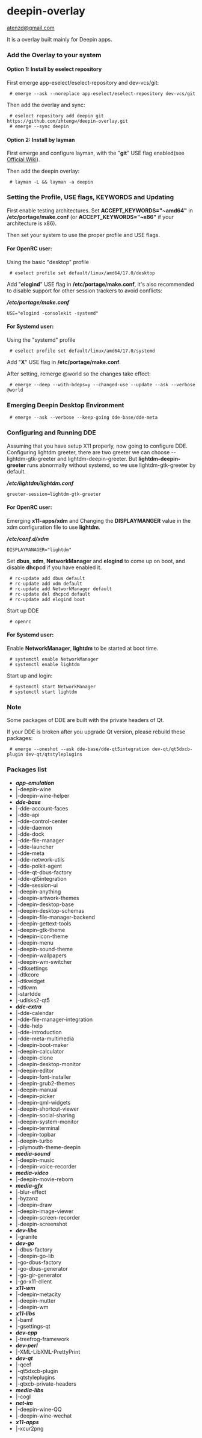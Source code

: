 # deepin-overlay

<atenzd@gmail.com>

It is a overlay built mainly for Deepin apps.
### Add the Overlay to your system
#### Option 1: Install by eselect repository
First emerge app-eselect/eselect-repository and dev-vcs/git:

     # emerge --ask --noreplace app-eselect/eselect-repository dev-vcs/git
     
Then add the overlay and sync:

     # eselect repository add deepin git https://github.com/zhtengw/deepin-overlay.git
     # emerge --sync deepin

#### Option 2: Install by layman
First emerge and configure layman, with the "**git**" USE flag enabled(see [Official Wiki](https://wiki.gentoo.org/wiki/Layman)).

Then add the deepin overlay:

     # layman -L && layman -a deepin

### Setting the Profile, USE flags, KEYWORDS and Updating
First enable testing architectures. 
Set **ACCEPT_KEYWORDS="~amd64"** in **/etc/portage/make.conf** (or **ACCEPT_KEYWORDS="~x86"** if your architecture is x86).

Then set your system to use the proper profile and USE flags.
#### For OpenRC user:
Using the basic "desktop" profile

     # eselect profile set default/linux/amd64/17.0/desktop
     
Add "**elogind**" USE flag in **/etc/portage/make.conf**, it's also recommended to disable support for other session trackers to avoid conflicts:

***/etc/portage/make.conf***
```
USE="elogind -consolekit -systemd"
```
#### For Systemd user:
Using the "systemd" profile

     # eselect profile set default/linux/amd64/17.0/systemd
     
Add "**X**" USE flag in **/etc/portage/make.conf**.

After setting, remerge @world so the changes take effect: 

     # emerge --deep --with-bdeps=y --changed-use --update --ask --verbose @world 

### Emerging Deepin Desktop Environment

     # emerge --ask --verbose --keep-going dde-base/dde-meta

### Configuring and Running DDE
Assuming that you have setup X11 properly, now going to configure DDE.
Configuring lightdm greeter, there are two greeter we can choose -- lightdm-gtk-greeter and lightdm-deepin-greeter. But **lightdm-deepin-greeter** runs abnormally without systemd, so we use lightdm-gtk-greeter by default.

***/etc/lightdm/lightdm.conf***
```
greeter-session=lightdm-gtk-greeter
```

#### For OpenRC user:
Emerging **x11-apps/xdm** and Changing the **DISPLAYMANGER** value in the xdm configuration file to use **lightdm**.

***/etc/conf.d/xdm***
```
DISPLAYMANAGER="lightdm"
```
Set **dbus**, **xdm**, **NetworkManager** and **elogind** to come up on boot, and disable **dhcpcd** if you have enabled it.
     
     # rc-update add dbus default 
     # rc-update add xdm default 
     # rc-update add NetworkManager default 
     # rc-update del dhcpcd default 
     # rc-update add elogind boot 

Start up DDE
     
     # openrc

#### For Systemd user:
Enable **NetworkManager**, **lightdm** to be started at boot time.
     
     # systemctl enable NetworkManager
     # systemctl enable lightdm

Start up and login:

     # systemctl start NetworkManager
     # systemctl start lightdm

### Note
Some packages of DDE are built with the private headers of Qt.

If your DDE is broken after you upgrade Qt version, please rebuild these packages:

     # emerge --oneshot --ask dde-base/dde-qt5integration dev-qt/qt5dxcb-plugin dev-qt/qtstyleplugins


### Packages list

* ***app-emulation***
* |-deepin-wine
* |-deepin-wine-helper
* ***dde-base***
* |-dde-account-faces
* |-dde-api
* |-dde-control-center
* |-dde-daemon
* |-dde-dock
* |-dde-file-manager
* |-dde-launcher
* |-dde-meta
* |-dde-network-utils
* |-dde-polkit-agent
* |-dde-qt-dbus-factory
* |-dde-qt5integration
* |-dde-session-ui
* |-deepin-anything
* |-deepin-artwork-themes
* |-deepin-desktop-base
* |-deepin-desktop-schemas
* |-deepin-file-manager-backend
* |-deepin-gettext-tools
* |-deepin-gtk-theme
* |-deepin-icon-theme
* |-deepin-menu
* |-deepin-sound-theme
* |-deepin-wallpapers
* |-deepin-wm-switcher
* |-dtksettings
* |-dtkcore
* |-dtkwidget
* |-dtkwm
* |-startdde
* |-udisks2-qt5
* ***dde-extra***
* |-dde-calendar
* |-dde-file-manager-integration
* |-dde-help
* |-dde-introduction
* |-dde-meta-multimedia
* |-deepin-boot-maker
* |-deepin-calculator
* |-deepin-clone
* |-deepin-desktop-monitor
* |-deepin-editor
* |-deepin-font-installer
* |-deepin-grub2-themes
* |-deepin-manual
* |-deepin-picker
* |-deepin-qml-widgets
* |-deepin-shortcut-viewer
* |-deepin-social-sharing
* |-deepin-system-monitor
* |-deepin-terminal
* |-deepin-topbar
* |-deepin-turbo
* |-plymouth-theme-deepin
* ***media-sound***
* |-deepin-music
* |-deepin-voice-recorder
* ***media-video***
* |-deepin-movie-reborn
* ***media-gfx***
* |-blur-effect
* |-byzanz
* |-deepin-draw
* |-deepin-image-viewer
* |-deepin-screen-recorder
* |-deepin-screenshot
* ***dev-libs***
* |-granite
* ***dev-go***
* |-dbus-factory
* |-deepin-go-lib
* |-go-dbus-factory
* |-go-dbus-generator
* |-go-gir-generator
* |-go-x11-client
* ***x11-wm***
* |-deepin-metacity
* |-deepin-mutter
* |-deepin-wm
* ***x11-libs***
* |-bamf
* |-gsettings-qt
* ***dev-cpp***
* |-treefrog-framework
* ***dev-perl***
* |-XML-LibXML-PrettyPrint
* ***dev-qt***
* |-qcef
* |-qt5dxcb-plugin
* |-qtstyleplugins
* |-qtxcb-private-headers
* ***media-libs***
* |-cogl
* ***net-im***
* |-deepin-wine-QQ
* |-deepin-wine-wechat
* ***x11-apps***
* |-xcur2png

